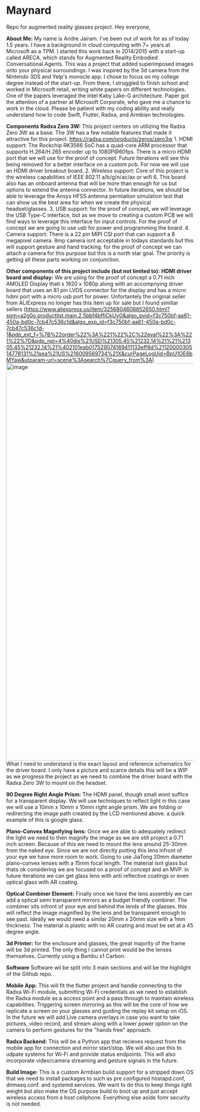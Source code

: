# Maynard
Repo for augmented reality glasses project. 
Hey everyone,

**About Me:**
  My name is Andre Jairam. I've been out of work for as of today 1.5 years. I have a background in cloud computing with 7+ years at Microsoft as a TPM. I started this work back in 2014/2015 with a start-up called ARECA, which stands for Augmented Reality Embodied Conversational Agents. This was a project that added superimposed images onto your physical surroundings. I was inspired by the 3d camera from the Nintendo 3DS and Yelp's monocle app. I chose to focus on my college degree instead of the start-up. From there, I struggled to finish school and worked in Microsoft retail, writing white papers on different technologies. One of the papers leveraged the Intel Kaby Lake-G architecture. Paper got the attention of a partner at Microsoft Corporate, who gave me a chance to work in the cloud. Please be patient with my coding ability and really understand how to code Swift, Flutter, Radxa, and Armbian technologies. 

**Components**
**Radxa Zero 3W:**
  This project centers on utilizing the Radxa Zero 3W as a base. The 3W has a few notable features that made it attractive for this project. 
https://radxa.com/products/zeros/zero3w
    1. HDMI support: The Rockchip RK3566 SoC has a quad-core ARM processor that supports H.264/H.265 encoder up to 1080P@60fps. There is a micro HDMI port that we will use for the proof of concept. Future iterations will see this being removed for a better interface on a custom pcb. For now we will use an HDMI driver breakout board. 
    2. Wireless support: Core of this project is the wireless capabilities of IEEE 802.11 a/b/g/n/ac/ax or wifi 6. This board also has an onboard antenna that will be more than enough for us but options to extend the antenna connector. In future iterations, we should be able to leverage the Ansys HFSS antenna permiation simulation test that can show us the best area for when we create the physical headset/glasses. 
    3. USB support: for the proof of concept, we will leverage the USB Type-C interface, but as we move to creating a custom PCB we will find ways to leverage this interface for input controls. For the proof of concept we are going to use usb for power and programming the board.
    4. Camera support: There is a 22 pin MIPI CSI port that can support a 8 megapixel camera. 8mp camera isnt acceptable in todays standards but this will support gesture and hand tracking. for the proof of concept we can attach a camera for this purpose but this is a north star goal. The priority is getting all these parts working on conjunction. 

**Other components of this project include (but not limited to):**
**HDMI driver board and display:** We are using for the proof of concept a 0.71 inch AMOLED Display thati s 1920 x 1080p along with an accompnying driver board that uses an 81 pin LVDS connector for the display and has a micro hdmi port with a micro usb port for power. Unfortantely the original seller from ALIExpress no longer has this item up for sale but I found similiar sellers (https://www.aliexpress.us/item/3256804608852650.html?spm=a2g0o.productlist.main.2.5bbf4bffiCkUyG&algo_pvid=f3c750bf-aa61-450a-bd0c-7cb47c536c1d&algo_exp_id=f3c750bf-aa61-450a-bd0c-7cb47c536c1d-1&pdp_ext_f=%7B%22order%22%3A%221%22%2C%22eval%22%3A%221%22%7D&pdp_npi=4%40dis%21USD%21305.45%21232.14%21%21%21305.45%21232.14%21%402101eab017529074189411133eff8d%2112000030514778131%21sea%21US%216009569734%21X&curPageLogUid=BpU1OE6bMYaw&utparam-url=scene%3Asearch%7Cquery_from%3A)
<img width="800" height="1065" alt="image" src="https://github.com/user-attachments/assets/ea8a2107-c64b-476a-89fc-e0f03379235f" />
What I need to understand is the exact layout and reference schematics for the driver board. I only have a picture and scarce details this will be a WIP as we progress the project as we need to combine the driver board with the Radxa Zero 3W to mount on the headset. 

**90 Degree Right Angle Prism:** The HDMI panel, though small wont suffice for a transparent display. We will use techniques to reflect light in this case we will use a 10mm x 10mm x 10mm right angle prism. We are folding or redirecting the image path created by the LCD mentioned above. a quick example of this is google glass. 

**Plano-Convex Magnifying lens:** Once we are able to adequately redirect the light we need to then magnify the image as we are still project a 0.71 inch screen. Because of this we need to mount the lens around 25-30mm from the naked eye. Since we are not directly putting this lens infront of your eye we have more room to work. Going to use JiaTong 20mm diameter plano-convex lenses with a 15mm focal length. The material isnt glass but thats ok considering we are focused on a proof of concept and an MVP. in future iterations we can get glass lens with anti reflective coatings or even optical glass with AR coating. 

**Optical Combiner Element:** Finally once we have the lens assembly we can add a optical semi transparent mirrors as a budget friendly combiner. The combiner sits infront of your eye and behind the lends of the glasses. this will reflect the image magnified by the lens and be transparent enough to see past. Ideally we would need a similar 20mm x 20mm size with a 1mm thickness. The material is plastic with no AR coating and must be set at a 45 degree angle. 

**3d Printer:** for the enclosure and glasses, the great majority of the frame will be 3d printed. The only thing I cannot print would be the lenses themselves. Currently using a Bambu x1 Carbon. 

**Software**
Software wil be split into 3 main sections and will be the highlight of the Github repo. 

**Mobile App:** This will fit the flutter project and handle connecting to the Radxa Wi-Fi module, submitting Wi-Fi credentials as we need to establish the Radxa module as a access point and a pass through to maintain wireless capabilities. Triggering screen mirroring as this will be the core of how we replicate a screen on your glasses and guiding the replay kit setup on iOS. In the future we will add Live camera overlays in case you want to take pictures, video record, and stream along with a lower power option on the camera to perform gestures for the "hands free" approach. 

**Radxa Backend:** This will be a Python app that recieves request from the mobile app for connection and mirror start/stop. We will also use this to udpate systems for Wi-Fi and provide status endpoints. This will also incorporate video/camera streaming and gesture signals in the future. 

**Build Image:** This is a custom Armbian build support for a stripped down OS that we need to install packages to such as pre configured hostapd.conf, dnmasq.conf. and systemd services. We want to do this to keep things light weight but also make the OS purpose build to boot up and just accept wireless access from a host cellphone. Everything else aside fomr security is not needed.

